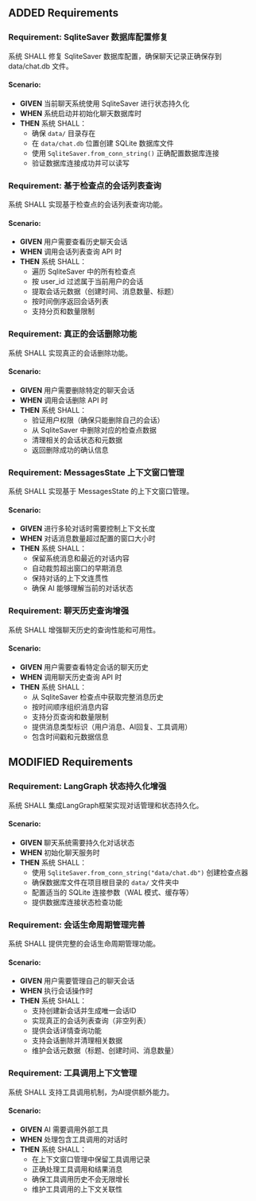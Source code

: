 ## ADDED Requirements

### Requirement: SqliteSaver 数据库配置修复
系统 SHALL 修复 SqliteSaver 数据库配置，确保聊天记录正确保存到 data/chat.db 文件。

#### Scenario:
- **GIVEN** 当前聊天系统使用 SqliteSaver 进行状态持久化
- **WHEN** 系统启动并初始化聊天数据库时
- **THEN** 系统 SHALL：
  - 确保 `data/` 目录存在
  - 在 `data/chat.db` 位置创建 SQLite 数据库文件
  - 使用 `SqliteSaver.from_conn_string()` 正确配置数据库连接
  - 验证数据库连接成功并可以读写

### Requirement: 基于检查点的会话列表查询
系统 SHALL 实现基于检查点的会话列表查询功能。

#### Scenario:
- **GIVEN** 用户需要查看历史聊天会话
- **WHEN** 调用会话列表查询 API 时
- **THEN** 系统 SHALL：
  - 遍历 SqliteSaver 中的所有检查点
  - 按 user_id 过滤属于当前用户的会话
  - 提取会话元数据（创建时间、消息数量、标题）
  - 按时间倒序返回会话列表
  - 支持分页和数量限制

### Requirement: 真正的会话删除功能
系统 SHALL 实现真正的会话删除功能。

#### Scenario:
- **GIVEN** 用户需要删除特定的聊天会话
- **WHEN** 调用会话删除 API 时
- **THEN** 系统 SHALL：
  - 验证用户权限（确保只能删除自己的会话）
  - 从 SqliteSaver 中删除对应的检查点数据
  - 清理相关的会话状态和元数据
  - 返回删除成功的确认信息

### Requirement: MessagesState 上下文窗口管理
系统 SHALL 实现基于 MessagesState 的上下文窗口管理。

#### Scenario:
- **GIVEN** 进行多轮对话时需要控制上下文长度
- **WHEN** 对话消息数量超过配置的窗口大小时
- **THEN** 系统 SHALL：
  - 保留系统消息和最近的对话内容
  - 自动裁剪超出窗口的早期消息
  - 保持对话的上下文连贯性
  - 确保 AI 能够理解当前的对话状态

### Requirement: 聊天历史查询增强
系统 SHALL 增强聊天历史的查询性能和可用性。

#### Scenario:
- **GIVEN** 用户需要查看特定会话的聊天历史
- **WHEN** 调用聊天历史查询 API 时
- **THEN** 系统 SHALL：
  - 从 SqliteSaver 检查点中获取完整消息历史
  - 按时间顺序组织消息内容
  - 支持分页查询和数量限制
  - 提供消息类型标识（用户消息、AI回复、工具调用）
  - 包含时间戳和元数据信息

## MODIFIED Requirements

### Requirement: LangGraph 状态持久化增强
系统 SHALL 集成LangGraph框架实现对话管理和状态持久化。

#### Scenario:
- **GIVEN** 聊天系统需要持久化对话状态
- **WHEN** 初始化聊天服务时
- **THEN** 系统 SHALL：
  - 使用 `SqliteSaver.from_conn_string("data/chat.db")` 创建检查点器
  - 确保数据库文件在项目根目录的 `data/` 文件夹中
  - 配置适当的 SQLite 连接参数（WAL 模式、缓存等）
  - 提供数据库连接状态检查功能

### Requirement: 会话生命周期管理完善
系统 SHALL 提供完整的会话生命周期管理功能。

#### Scenario:
- **GIVEN** 用户需要管理自己的聊天会话
- **WHEN** 执行会话操作时
- **THEN** 系统 SHALL：
  - 支持创建新会话并生成唯一会话ID
  - 实现真正的会话列表查询（非空列表）
  - 提供会话详情查询功能
  - 支持会话删除并清理相关数据
  - 维护会话元数据（标题、创建时间、消息数量）

### Requirement: 工具调用上下文管理
系统 SHALL 支持工具调用机制，为AI提供额外能力。

#### Scenario:
- **GIVEN** AI 需要调用外部工具
- **WHEN** 处理包含工具调用的对话时
- **THEN** 系统 SHALL：
  - 在上下文窗口管理中保留工具调用记录
  - 正确处理工具调用和结果消息
  - 确保工具调用历史不会无限增长
  - 维护工具调用的上下文关联性